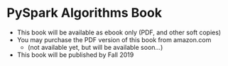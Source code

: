 # PySpark Algorithms Book

* This book will be available as ebook only (PDF, and other soft copies)
* You may purchase the PDF version of this book from amazon.com 
  * (not available yet, but will be available soon...)
* This book will be published by Fall 2019
